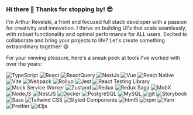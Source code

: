  ### Hi there 👋 Thanks for stopping by! 😎

<!--
**arthurgr/arthurgr** is a ✨ _special_ ✨ repository because its `README.md` (this file) appears on your GitHub profile.

Here are some ideas to get you started:

- 🔭 I’m currently working on ...
- 🌱 I’m currently learning ...
- 👯 I’m looking to collaborate on ...
- 🤔 I’m looking for help with ...
- 💬 Ask me about ...
- 📫 How to reach me: ...
- 😄 Pronouns: ...
- ⚡ Fun fact: ...
-->

I'm Arthur Revelski, a front end focused full stack developer with a passion for creativity and innovation.
I thrive on building UI's that scale seamlessly, with robust functionality and optimal performance for ALL users.
Excited to collaborate and bring your projects to life? Let's create something extraordinary together! 😃

For your viewing pleasure, here's a sneak peek at tools I've worked with over the years:

<div>
  <img alt="TypeScript" src="https://img.shields.io/badge/-TypeScript-3178C6?style=flat-square&logo=typescript&logoColor=white" />
  <img alt="React" src="https://img.shields.io/badge/-React-61DAFB?style=flat-square&logo=react&logoColor=000" />
  <img alt="ReactQuery" src="https://img.shields.io/badge/-React_Query-FF4154?style=flat-square&logo=reacttable&logoColor=fff" />

  <img alt="NextJs" src="https://img.shields.io/badge/-Next-000000?style=flat-square&logo=next.js&logoColor=%23fff" />
  <img alt="Vue" src="https://img.shields.io/badge/-Vue-4FC08D?style=flat-square&logo=vue.js&logoColor=%23fff" />
  <img alt="React Native" src="https://img.shields.io/badge/-React_Native-61DAFB?style=flat-square&logo=react&logoColor=000" />

  <img alt="Vite" src="https://img.shields.io/badge/-Vite-646CFF?style=flat-square&logo=vite&logoColor=%23fff" />
  <img alt="Webpack" src="https://img.shields.io/badge/-Webpack-8DD6F9?style=flat-square&logo=webpack&logoColor=white" />
  <img alt="Rollup" src="https://img.shields.io/badge/-Rollup-EC4A3F?style=flat-square&logo=rollup.js&logoColor=white" />

  <img alt="Jest" src="https://img.shields.io/badge/-Jest-C21325?style=flat-square&logo=jest&logoColor=white" />
  <img alt="React Testing Library" src="https://img.shields.io/badge/-React%20Testing%20Library-E33332?style=flat-square&logo=testinglibrary&logoColor=%23fff" />
  <img alt="Mock Service Worker" src="https://img.shields.io/badge/-MobX-FF7102?style=flat-square&logo=mobx&logoColor=fff" />
  
  <img alt="Zustand" src="https://img.shields.io/badge/-Zustand-7CC631?style=flat-square&logoColor=%23fff" />
  <img alt="Redux" src="https://img.shields.io/badge/-Redux-764ABC?style=flat-square&logo=redux&logoColor=white" />
  <img alt="Redux Saga" src="https://img.shields.io/badge/-ReduxSaga-999999?style=flat-square&logo=reduxsaga&logoColor=%23fff" />
  <img alt="MobX" src="https://img.shields.io/badge/-MobX-FF7102?style=flat-square&logo=mobx&logoColor=fff" />
  
  <img alt="NodeJS" src="https://img.shields.io/badge/-Node-339933?style=flat-square&logo=node.js&logoColor=white" />
  <img alt="NestJS" src="https://img.shields.io/badge/-NestJS-E0234E?style=flat-square&logo=NestJS&logoColor=%23fff" />
  <img alt="Docker" src="https://img.shields.io/badge/-Docker-2496ED?style=flat-square&logo=docker&logoColor=white" />

  <img alt="PostgreSQL" src="https://img.shields.io/badge/-PostgreSQL-4169E1?style=flat-square&logo=postgresql&logoColor=white" />
  <img alt="MySQL" src="https://img.shields.io/badge/-MySQL-4479A1?style=flat-square&logo=mysql&logoColor=%23fff" />
  
  <img alt="git" src="https://img.shields.io/badge/-Git-F05032?style=flat-square&logo=git&logoColor=white" />

  <img alt="Storybook" src="https://img.shields.io/badge/-Storybook-09B3AF?style=flat-square&logo=storybook&logoColor=%23fff" />
  <img alt="Sass" src="https://img.shields.io/badge/-Sass-CC6699?style=flat-square&logo=sass&logoColor=white" />
  <img alt="Tailwind CSS" src="https://img.shields.io/badge/-Tailwind-06B6D4?style=flat-square&logo=tailwind-css&logoColor=fff" />
  <img alt="Styled Components" src="https://img.shields.io/badge/-Styled_Components-DB7093?style=flat-square&logo=styled-components&logoColor=fff" />
  <img alt="html5" src="https://img.shields.io/badge/-HTML5-E34F26?style=flat-square&logo=html5&logoColor=white" />


  <img alt="npm" src="https://img.shields.io/badge/-NPM-CB3837?style=flat-square&logo=npm&logoColor=white" /> 
  <img alt="Yarn" src="https://img.shields.io/badge/-Yarn-2C8EBB?style=flat-square&logo=yarn&logoColor=fff" />
 
  <img alt="Prettier" src="https://img.shields.io/badge/-Prettier-F7B93E?style=flat-square&logo=prettier&logoColor=white" />
  <img alt="d3js" src="https://img.shields.io/badge/-D3.js-F9A03C?style=flat-square&logo=d3.js&logoColor=white" />
  
</div>




